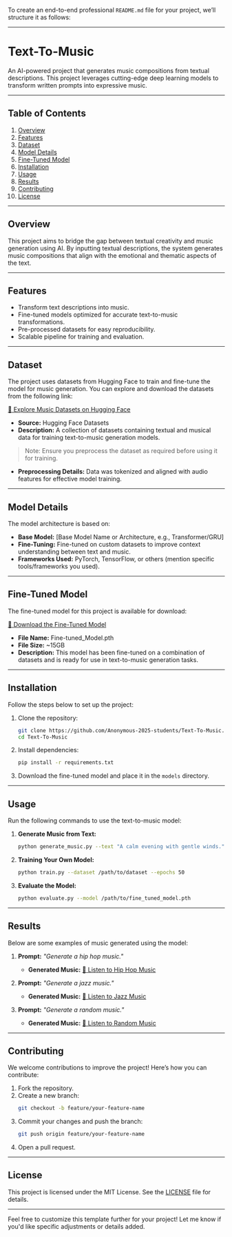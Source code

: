 To create an end-to-end professional `README.md` file for your project, we’ll structure it as follows:

---

# **Text-To-Music**

An AI-powered project that generates music compositions from textual descriptions. This project leverages cutting-edge deep learning models to transform written prompts into expressive music.

---

## **Table of Contents**
1. [Overview](#overview)
2. [Features](#features)
3. [Dataset](#dataset)
4. [Model Details](#model-details)
5. [Fine-Tuned Model](#fine-tuned-model)
6. [Installation](#installation)
7. [Usage](#usage)
8. [Results](#results)
9. [Contributing](#contributing)
10. [License](#license)

---

## **Overview**
This project aims to bridge the gap between textual creativity and music generation using AI. By inputting textual descriptions, the system generates music compositions that align with the emotional and thematic aspects of the text.

---

## **Features**
- Transform text descriptions into music.
- Fine-tuned models optimized for accurate text-to-music transformations.
- Pre-processed datasets for easy reproducibility.
- Scalable pipeline for training and evaluation.

---

## **Dataset**
The project uses datasets from Hugging Face to train and fine-tune the model for music generation. You can explore and download the datasets from the following link:

[🎵 Explore Music Datasets on Hugging Face](https://huggingface.co/datasets?search=music)

- **Source:** Hugging Face Datasets
- **Description:** A collection of datasets containing textual and musical data for training text-to-music generation models.

> Note: Ensure you preprocess the dataset as required before using it for training.

- **Preprocessing Details:** Data was tokenized and aligned with audio features for effective model training.

---

## **Model Details**
The model architecture is based on:
- **Base Model:** [Base Model Name or Architecture, e.g., Transformer/GRU]
- **Fine-Tuning:** Fine-tuned on custom datasets to improve context understanding between text and music.
- **Frameworks Used:** PyTorch, TensorFlow, or others (mention specific tools/frameworks you used).

---

## **Fine-Tuned Model**
The fine-tuned model for this project is available for download:

[🚀 Download the Fine-Tuned Model](https://drive.google.com/file/d/1sX-9R6nsmTxip2jeZhZL6W6hmND_IuCi/view?usp=drive_link)

- **File Name:** Fine-tuned_Model.pth
- **File Size:** ~15GB
- **Description:** This model has been fine-tuned on a combination of datasets and is ready for use in text-to-music generation tasks.

---

## **Installation**
Follow the steps below to set up the project:

1. Clone the repository:
   ```bash
   git clone https://github.com/Anonymous-2025-students/Text-To-Music.git
   cd Text-To-Music
   ```

2. Install dependencies:
   ```bash
   pip install -r requirements.txt
   ```

3. Download the fine-tuned model and place it in the `models` directory.

---

## **Usage**
Run the following commands to use the text-to-music model:

1. **Generate Music from Text:**
   ```bash
   python generate_music.py --text "A calm evening with gentle winds."
   ```

2. **Training Your Own Model:**
   ```bash
   python train.py --dataset /path/to/dataset --epochs 50
   ```

3. **Evaluate the Model:**
   ```bash
   python evaluate.py --model /path/to/fine_tuned_model.pth
   ```

---

## **Results**
Below are some examples of music generated using the model:

1. **Prompt:** *"Generate a hip hop music."*  
   - **Generated Music:** [🎵 Listen to Hip Hop Music](https://drive.google.com/file/d/1-hdEU_guFy2uO2Ab8-_IKnSBmH41EeB2/view?usp=drive_link)

2. **Prompt:** *"Generate a jazz music."*  
   - **Generated Music:** [🎷 Listen to Jazz Music](https://drive.google.com/file/d/1T2tPLJSeZhzLSdonKHwMq6FuR47Lw3-6/view?usp=drive_link)

3. **Prompt:** *"Generate a random music."*  
   - **Generated Music:** [🎼 Listen to Random Music](https://drive.google.com/file/d/1q1UWs7jk32rVMi2rs7mwNjri6HBRqzhD/view?usp=drive_link)


---

## **Contributing**
We welcome contributions to improve the project! Here’s how you can contribute:
1. Fork the repository.
2. Create a new branch:
   ```bash
   git checkout -b feature/your-feature-name
   ```
3. Commit your changes and push the branch:
   ```bash
   git push origin feature/your-feature-name
   ```
4. Open a pull request.

---

## **License**
This project is licensed under the MIT License. See the [LICENSE](LICENSE) file for details.

---

Feel free to customize this template further for your project! Let me know if you'd like specific adjustments or details added.
